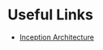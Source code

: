 # Useful Links

- [Inception Architecture](https://towardsdatascience.com/a-simple-guide-to-the-versions-of-the-inception-network-7fc52b863202)